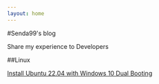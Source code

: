 ```yaml
---
layout: home
---
```


#Senda99's blog

Share my experience to Developers

##Linux

[Install Ubuntu 22.04 with Windows 10 Dual Booting][installUbuntu]

[//]:#
[installUbuntu]: <https://sedna99.github.io/linux/2022-05-14-installUbuntu.html>
